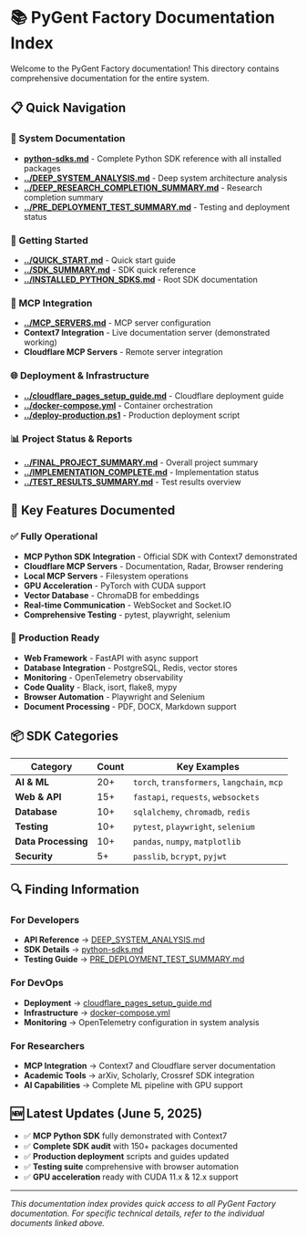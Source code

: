 # 📚 PyGent Factory Documentation Index

Welcome to the PyGent Factory documentation! This directory contains comprehensive documentation for the entire system.

## 📋 Quick Navigation

### 🔧 System Documentation
- **[python-sdks.md](./python-sdks.md)** - Complete Python SDK reference with all installed packages
- **[../DEEP_SYSTEM_ANALYSIS.md](../DEEP_SYSTEM_ANALYSIS.md)** - Deep system architecture analysis
- **[../DEEP_RESEARCH_COMPLETION_SUMMARY.md](../DEEP_RESEARCH_COMPLETION_SUMMARY.md)** - Research completion summary
- **[../PRE_DEPLOYMENT_TEST_SUMMARY.md](../PRE_DEPLOYMENT_TEST_SUMMARY.md)** - Testing and deployment status

### 🚀 Getting Started
- **[../QUICK_START.md](../QUICK_START.md)** - Quick start guide
- **[../SDK_SUMMARY.md](../SDK_SUMMARY.md)** - SDK quick reference
- **[../INSTALLED_PYTHON_SDKS.md](../INSTALLED_PYTHON_SDKS.md)** - Root SDK documentation

### 🔗 MCP Integration
- **[../MCP_SERVERS.md](../MCP_SERVERS.md)** - MCP server configuration
- **Context7 Integration** - Live documentation server (demonstrated working)
- **Cloudflare MCP Servers** - Remote server integration

### 🌐 Deployment & Infrastructure
- **[../cloudflare_pages_setup_guide.md](../cloudflare_pages_setup_guide.md)** - Cloudflare deployment guide
- **[../docker-compose.yml](../docker-compose.yml)** - Container orchestration
- **[../deploy-production.ps1](../deploy-production.ps1)** - Production deployment script

### 📊 Project Status & Reports
- **[../FINAL_PROJECT_SUMMARY.md](../FINAL_PROJECT_SUMMARY.md)** - Overall project summary
- **[../IMPLEMENTATION_COMPLETE.md](../IMPLEMENTATION_COMPLETE.md)** - Implementation status
- **[../TEST_RESULTS_SUMMARY.md](../TEST_RESULTS_SUMMARY.md)** - Test results overview

## 🎯 Key Features Documented

### ✅ Fully Operational
- **MCP Python SDK Integration** - Official SDK with Context7 demonstrated
- **Cloudflare MCP Servers** - Documentation, Radar, Browser rendering
- **Local MCP Servers** - Filesystem operations
- **GPU Acceleration** - PyTorch with CUDA support
- **Vector Database** - ChromaDB for embeddings
- **Real-time Communication** - WebSocket and Socket.IO
- **Comprehensive Testing** - pytest, playwright, selenium

### 🔧 Production Ready
- **Web Framework** - FastAPI with async support
- **Database Integration** - PostgreSQL, Redis, vector stores
- **Monitoring** - OpenTelemetry observability
- **Code Quality** - Black, isort, flake8, mypy
- **Browser Automation** - Playwright and Selenium
- **Document Processing** - PDF, DOCX, Markdown support

## 📦 SDK Categories

| Category | Count | Key Examples |
|----------|-------|--------------|
| **AI & ML** | 20+ | `torch`, `transformers`, `langchain`, `mcp` |
| **Web & API** | 15+ | `fastapi`, `requests`, `websockets` |
| **Database** | 10+ | `sqlalchemy`, `chromadb`, `redis` |
| **Testing** | 10+ | `pytest`, `playwright`, `selenium` |
| **Data Processing** | 10+ | `pandas`, `numpy`, `matplotlib` |
| **Security** | 5+ | `passlib`, `bcrypt`, `pyjwt` |

## 🔍 Finding Information

### For Developers
- **API Reference** → [DEEP_SYSTEM_ANALYSIS.md](../DEEP_SYSTEM_ANALYSIS.md)
- **SDK Details** → [python-sdks.md](./python-sdks.md)
- **Testing Guide** → [PRE_DEPLOYMENT_TEST_SUMMARY.md](../PRE_DEPLOYMENT_TEST_SUMMARY.md)

### For DevOps
- **Deployment** → [cloudflare_pages_setup_guide.md](../cloudflare_pages_setup_guide.md)
- **Infrastructure** → [docker-compose.yml](../docker-compose.yml)
- **Monitoring** → OpenTelemetry configuration in system analysis

### For Researchers
- **MCP Integration** → Context7 and Cloudflare server documentation
- **Academic Tools** → arXiv, Scholarly, Crossref SDK integration
- **AI Capabilities** → Complete ML pipeline with GPU support

## 🆕 Latest Updates (June 5, 2025)

- ✅ **MCP Python SDK** fully demonstrated with Context7
- ✅ **Complete SDK audit** with 150+ packages documented
- ✅ **Production deployment** scripts and guides updated
- ✅ **Testing suite** comprehensive with browser automation
- ✅ **GPU acceleration** ready with CUDA 11.x & 12.x support

---

*This documentation index provides quick access to all PyGent Factory documentation. For specific technical details, refer to the individual documents linked above.*
